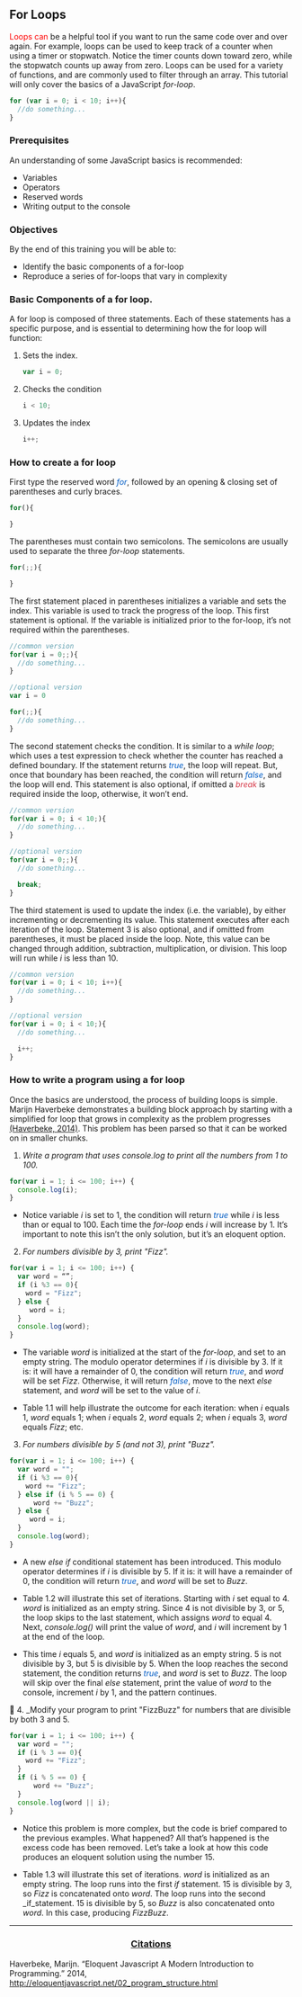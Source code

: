 <style>
  .hi{
    color:red;
  }
</style>

## For Loops
<span class="hi">Loops can</span> be a helpful tool if you want to run the same code over and over again. For example, loops can be used to keep track of a counter when using a timer or stopwatch. Notice the timer counts down toward zero, while the stopwatch counts up away from zero. Loops can be used for a variety of functions, and are commonly used to filter through an array. This tutorial will only cover the basics of a JavaScript _for-loop_.
```JavaScript
for (var i = 0; i < 10; i++){
  //do something...
}
```

### Prerequisites
An understanding of some JavaScript basics is recommended:
* Variables
* Operators
* Reserved words
* Writing output to the console


### Objectives
By the end of this training you will be able to:
* Identify the basic components of a for-loop
* Reproduce a series of for-loops that vary in complexity


### Basic Components of a for loop.
A for loop is composed of three statements. Each of these statements has a specific purpose, and is essential to determining how the for loop will function:

1. Sets the index.
    ```JavaScript
    var i = 0;
    ```
2. Checks the condition
    ```JavaScript
    i < 10;
    ```
3. Updates the index
    ```JavaScript
    i++;
    ```

### How to create a for loop
First type the reserved word _<span style="color:#005cc5">for</span>_, followed by an opening & closing set of parentheses and curly braces.
```JavaScript
for(){

}
```
The parentheses must contain two semicolons. The semicolons are usually used to separate the three _for-loop_ statements.
```JavaScript
for(;;){

}
```

The first statement placed in parentheses initializes a variable and sets the index. This variable is used to track the progress of the loop. This first statement is optional. If the variable is initialized prior to the for-loop, it’s not required within the parentheses.

```JavaScript
//common version
for(var i = 0;;){
  //do something...
}
```

```JavaScript
//optional version
var i = 0

for(;;){
  //do something...
}
```

The second statement checks the condition. It is similar to a _while loop_; which uses a test expression to check whether the counter has reached a defined boundary. If the statement returns _<span style="color:#005cc5">true</span>_, the loop will repeat. But, once that boundary has been reached, the condition will return _<span style="color:#005cc5">false</span>_, and the loop will end. This statement is also optional, if omitted a _<span style="color:#d73a49">break</span>_ is required inside the loop, otherwise, it won’t end.
```JavaScript
//common version
for(var i = 0; i < 10;){
  //do something...
}
```

```JavaScript
//optional version
for(var i = 0;;){
  //do something...

  break;
}
```

The third statement is used to update the index (i.e. the variable), by either incrementing or decrementing its value. This statement executes after each iteration of the loop. Statement 3 is also optional, and if omitted from parentheses, it must be placed inside the loop. Note, this value can be changed through addition, subtraction, multiplication, or division. This loop will run while _i_ is less than 10.
```JavaScript
//common version
for(var i = 0; i < 10; i++){
  //do something...
}
```

```JavaScript
//optional version
for(var i = 0; i < 10;){
  //do something...

  i++;
}
```

### How to write a program using a for loop
Once the basics are understood, the process of building loops is simple. Marijn Haverbeke demonstrates a building block approach by starting with a simplified for loop that grows in complexity as the problem progresses [(Haverbeke, 2014)](#Citations). This problem has been parsed so that it can be worked on in smaller chunks.

1. _Write a program that uses console.log to print all the numbers from 1 to 100._
  ```JavaScript
  for(var i = 1; i <= 100; i++) {
  	console.log(i);
  }
  ```

  * Notice variable _i_ is set to 1, the condition will return _<span style="color:#005cc5">true</span>_ while _i_ is less than or equal to 100. Each time the _for-loop_ ends _i_ will increase by 1. It’s important to note this isn’t the only solution, but it’s an eloquent option.

2. _For numbers divisible by 3, print "Fizz"._

  ```JavaScript
  for(var i = 1; i <= 100; i++) {
  	var word = “”;
  	if (i %3 == 0){
      word = "Fizz";
    } else {
       word = i;
    }
    console.log(word);
  }
  ```

  * The variable _word_ is initialized at the start of the _for-loop_, and set to an empty string. The modulo operator determines if _i_ is divisible by 3. If it is: it will have a remainder of 0, the condition will return _<span style="color:#005cc5">true</span>_, and _word_ will be set _Fizz_. Otherwise, it will return _<span style="color:#005cc5">false</span>_, move to the next _else_ statement, and _word_ will be set to the value of _i_.

  * Table 1.1 will help illustrate the outcome for each iteration: when _i_ equals 1, _word_ equals 1; when _i_ equals 2, _word_ equals 2; when _i_ equals 3, _word_ equals _Fizz_; etc.
<!-- Table 1.1 console log table for values 1 through 3 -->

3. _For numbers divisible by 5 (and not 3), print "Buzz"._

  ```JavaScript
  for(var i = 1; i <= 100; i++) {
  	var word = "";
  	if (i %3 == 0){
      word += "Fizz";
    } else if (i % 5 == 0) {
  		word += "Buzz";
  	} else {
       word = i;
    }
    console.log(word);
  }
  ```

  * A new _else if_ conditional statement has been introduced. This modulo operator determines if _i_ is divisible by 5. If it is: it will have a remainder of 0, the condition will return _<span style="color:#005cc5">true</span>_, and _word_ will be set to _Buzz_.

  * Table 1.2 will illustrate this set of iterations. Starting with _i_ set equal to 4. _word_ is initialized as an empty string. Since 4 is not divisible by 3, or 5, the loop skips to the last statement, which assigns _word_ to equal 4. Next, _console.log()_ will print the value of _word_, and _i_ will increment by 1 at the end of the loop.

  * This time _i_ equals 5, and _word_ is initialized as an empty string. 5 is not divisible by 3, but 5 is divisible by 5. When the loop reaches the second statement, the condition returns _<span style="color:#005cc5">true</span>_, and _word_ is set to _Buzz_.  The loop will skip over the final _else_ statement, print the value of _word_ to the console, increment _i_ by 1, and the pattern continues.

<!-- Table 1.2 console log table show 1 through three but explain starting at value 4 and go to 5-->

4. _Modify your program to print "FizzBuzz" for numbers that are divisible by both 3 and 5.
  ```JavaScript
  for(var i = 1; i <= 100; i++) {
  	var word = "";
  	if (i % 3 == 0){
      word += "Fizz";
    }
  	if (i % 5 == 0) {
  		word += "Buzz";
  	}
    console.log(word || i);
  }
  ```

  * Notice this problem is more complex, but the code is brief compared to the previous examples. What happened? All that’s happened is the excess code has been removed. Let’s take a look at how this code produces an eloquent solution using the number 15.

  * Table 1.3 will illustrate this set of iterations. _word_ is initialized as an empty string. The loop runs into the first _if_ statement. 15 is divisible by 3, so _Fizz_ is concatenated onto _word_. The loop runs into the second _if_statement. 15 is divisible by 5, so _Buzz_ is also concatenated onto _word_. In this case, producing _FizzBuzz_.

<!--Table 1.3 console log table skip to the value 15-->


****
<h3>
<div style="text-align:center; text-decoration:underline">Citations</div>
</h3>

Haverbeke, Marijn. “Eloquent Javascript A Modern Introduction to Programming.” 2014, <a style="color:#0D6EE4" href="http://eloquentjavascript.net/02_program_structure.html">http://eloquentjavascript.net/02_program_structure.html</a>
